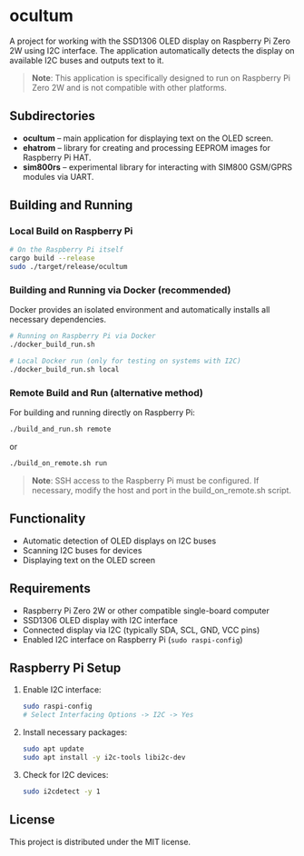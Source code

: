 # ocultum

A project for working with the SSD1306 OLED display on Raspberry Pi Zero 2W using I2C interface. The application automatically detects the display on available I2C buses and outputs text to it.

> **Note**: This application is specifically designed to run on Raspberry Pi Zero 2W and is not compatible with other platforms.

## Subdirectories

- **ocultum** – main application for displaying text on the OLED screen.
- **ehatrom** – library for creating and processing EEPROM images for Raspberry Pi HAT.
- **sim800rs** – experimental library for interacting with SIM800 GSM/GPRS modules via UART.

## Building and Running

### Local Build on Raspberry Pi

```sh
# On the Raspberry Pi itself
cargo build --release
sudo ./target/release/ocultum
```

### Building and Running via Docker (recommended)

Docker provides an isolated environment and automatically installs all necessary dependencies.

```sh
# Running on Raspberry Pi via Docker
./docker_build_run.sh

# Local Docker run (only for testing on systems with I2C)
./docker_build_run.sh local
```

### Remote Build and Run (alternative method)

For building and running directly on Raspberry Pi:

```sh
./build_and_run.sh remote
```

or

```sh
./build_on_remote.sh run
```

> **Note**: SSH access to the Raspberry Pi must be configured. If necessary, modify the host and port in the build_on_remote.sh script.

## Functionality

- Automatic detection of OLED displays on I2C buses
- Scanning I2C buses for devices
- Displaying text on the OLED screen

## Requirements

- Raspberry Pi Zero 2W or other compatible single-board computer
- SSD1306 OLED display with I2C interface
- Connected display via I2C (typically SDA, SCL, GND, VCC pins)
- Enabled I2C interface on Raspberry Pi (`sudo raspi-config`)

## Raspberry Pi Setup

1. Enable I2C interface:
   ```sh
   sudo raspi-config
   # Select Interfacing Options -> I2C -> Yes
   ```

2. Install necessary packages:
   ```sh
   sudo apt update
   sudo apt install -y i2c-tools libi2c-dev
   ```

3. Check for I2C devices:
   ```sh
   sudo i2cdetect -y 1
   ```

## License

This project is distributed under the MIT license.
